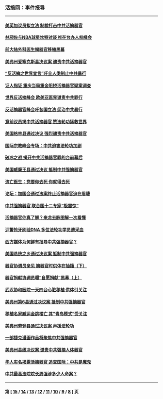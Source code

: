 ### 活摘网：事件报导
---
#### [美英加议员拟立法 制裁打击中共活摘器官](../../pages/nf5877/n13430251.md?01180430) 
#### [林昶佐与NBA球星坎特对谈 推在台办人权峰会](../../pages/nf5877/n13414467.md?01180430) 
#### [前大陆外科医生揭器官移植黑幕](../../pages/nf5877/n13401416.md?01180430) 
#### [美弗州爱塞克斯县决议案 谴责中共活摘器官](../../pages/nf5877/n13320919.md?01180430) 
#### [“反活摘之世界宣言”吁全人类制止中共暴行](../../pages/nf5877/n13259730.md?01180430) 
#### [证人指证 重庆当局重金阻挠活摘器官疑案调查](../../pages/nf5877/n13259127.md?01180430) 
#### [世界反活摘峰会 欧美亚医界谴责中共罪行](../../pages/nf5877/n13253550.md?01180430) 
#### [反活摘器官峰会吁各国立法 惩治中共暴行](../../pages/nf5877/n13245052.md?01180430) 
#### [意前议员揭中共活摘器官 赞法轮功拯救世界](../../pages/nf5877/n13203445.md?01180430) 
#### [美国格林县通过决议 强烈谴责中共活摘器官](../../pages/nf5877/n13119367.md?01180430) 
#### [国际宗教峰会专场：中共迫害法轮功加剧](../../pages/nf5877/n13088279.md?01180430) 
#### [破冰之战 揭开中共活摘器官罪的台前幕后](../../pages/nf5877/n13082457.md?01180430) 
#### [美国威廉王县通过决议 抵制中共强摘器官](../../pages/nf5877/n13056521.md?01180430) 
#### [流亡医生：党要你去死 你就得去死](../../pages/nf5877/n13052835.md?01180430) 
#### [论坛：加国会通过法案终止活摘器官迫在眉睫](../../pages/nf5877/n13029839.md?01180430) 
#### [中共强摘器官 联合国十二专家“极震惊”](../../pages/nf5877/n13024313.md?01180430) 
#### [活摘器官你真了解？来龙去脉图解一次看懂](../../pages/nf5877/n13013820.md?01180430) 
#### [沪警抢牙刷验DNA 多位法轮功学员遭采血](../../pages/nf5877/n12969218.md?01180430) 
#### [西方媒体为何鲜有报导中共强摘器官？](../../pages/nf5877/n12932034.md?01180430) 
#### [美国总统之乡通过决议案 抵制中共强摘器官](../../pages/nf5877/n12908242.md?01180430) 
#### [器官协调员亲见 摘器官时供体在抽搐（下）](../../pages/nf5877/n12898622.md?01180430) 
#### [器官捐献协调员曝“自愿捐献”黑幕（上）](../../pages/nf5877/n12878830.md?01180430) 
#### [武汉协和医院一天四台心脏移植 供体引关注](../../pages/nf5877/n12863175.md?01180430) 
#### [美弗州第6县通过决议案 抵制中共强摘器官](../../pages/nf5877/n12805218.md?01180430) 
#### [移植名家臧运金跳楼亡 其“青岛模式”受关注](../../pages/nf5877/n12803746.md?01180430) 
#### [美弗州劳登县通过决议案 声援法轮功](../../pages/nf5877/n12785715.md?01180430) 
#### [一部捷克漫画作品将聚焦中共强摘器官](../../pages/nf5877/n12785954.md?01180430) 
#### [美弗州县级决议案 谴责中共强摘人体器官](../../pages/nf5877/n12721290.md?01180430) 
#### [华人实名揭露活摘器官 追查国际：中共是魔鬼](../../pages/nf5877/n12691724.md?01180430) 
#### [中共最高法院院长周强涉多少人命案？](../../pages/nf5877/n12678074.md?01180430) 

---
#### 第 [ [15](./15.md?01180430) / [14](./14.md?01180430) / [13](./13.md?01180430) / [12](./12.md?01180430) / [11](./11.md?01180430) / [10](./10.md?01180430) / [9](./9.md?01180430) / [8](./8.md?01180430) ] 页
